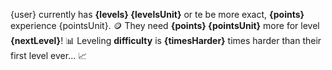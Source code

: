{user} currently has **{levels} {levelsUnit}** or te be more exact, **{points}** experience {pointsUnit}. 🪙
They need **{points} {pointsUnit}** more for level **{nextLevel}**!  📊
Leveling **difficulty** is **{timesHarder}** times harder than their first level ever... 📈